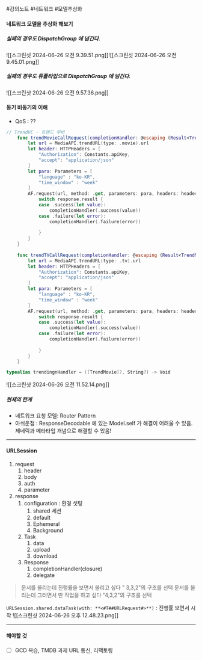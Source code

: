 #강의노트 #네트워크 #모델추상화

#### 네트워크 모델을 추상화 해보기
##### 실패의 경우도 DispatchGroup 에 넘긴다.

![[스크린샷 2024-06-26 오전 9.39.51.png]]![[스크린샷 2024-06-26 오전 9.45.01.png]]
##### 실패의 경우도 튜플타입으로 DispatchGroup 에 넘긴다.
![[스크린샷 2024-06-26 오전 9.57.36.png]]

#### 동기 비동기의 이해
- QoS : ??

```swift
// TrendVC - 트렌드 무비
    func trendMovieCallRequest(completionHandler: @escaping (Result<TrendMovie, Error>) -> Void) {
        let url = MediaAPI.trendURL(type: .movie).url
        let header: HTTPHeaders = [
            "Authorization": Constants.apiKey,
            "accept": "application/json"
        ]
        let para: Parameters = [
            "language" : "ko-KR",
            "time_window" : "week"
        ]
        AF.request(url, method: .get, parameters: para, headers: header).responseDecodable(of: TrendMovie.self) { response in
            switch response.result {
            case .success(let value):
                completionHandler(.success(value))
            case .failure(let error):
                completionHandler(.failure(error))
                
            }
        }
    }
    
    func trendTVCallRequest(completionHandler: @escaping (Result<TrendMovie, Error>) -> Void) {
        let url = MediaAPI.trendURL(type: .tv).url
        let header: HTTPHeaders = [
            "Authorization": Constants.apiKey,
            "accept": "application/json"
        ]
        let para: Parameters = [
            "language" : "ko-KR",
            "time_window" : "week"
        ]
        AF.request(url, method: .get, parameters: para, headers: header).responseDecodable(of: TrendMovie.self) { response in
            switch response.result {
            case .success(let value):
                completionHandler(.success(value))
            case .failure(let error):
                completionHandler(.failure(error))
                
            }
        }
    }
```


```swift
typealias trendingnHandler = ([TrendMovie]?, String?) -> Void
```

![[스크린샷 2024-06-26 오전 11.52.14.png]]


##### 현재의 한계 
- 네트워크 요청 모델: Router Pattern
- 아쉬운점 : ResponseDecodable 에 있는 Model.self 가 해결이 어려울 수 있음. 제네릭과 메타타입 개념으로 해결할 수 있음!

---
#### URLSession
1. request 
	1. header
	2. body
	3. auth
	4. parameter
2. response
	1. configuration : 환경 셋팅
		1. shared 세션
		2. default
		3. Ephemeral
		4. Background
	2. Task
		1. data
		2. upload
		3. download 
	3. Response
		1. completionHandler(closure)
		2. delegate

> 문서를 올리는데 진행률을 보면서 올리고 싶다 " 3,3,2"의 구조를 선택
> 문서를 올리는데 그러면서 딴 작업을 하고 싶다 "4,3,2"의 구조를 선택

`URLSession.shared.dataTask(with: **<#T##URLRequest#>**)`  : 진행률 보면서 시작
![[스크린샷 2024-06-26 오후 12.48.23.png]]

---
#### 해야할 것

- [ ] GCD 복습, TMDB 과제 URL 통신, 리팩토링